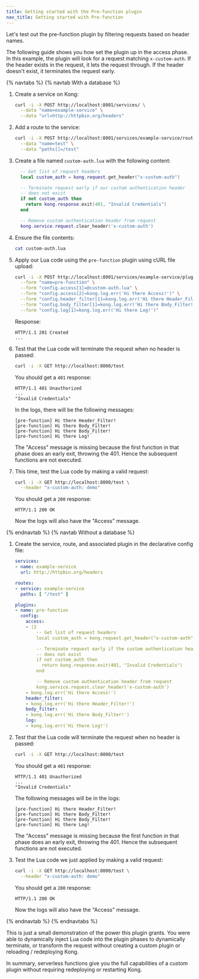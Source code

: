 ```yaml
---
title: Getting started with the Pre-function plugin
nav_title: Getting started with Pre-function
---
```


Let's test out the pre-function plugin by filtering requests based on header names. 

The following guide shows you how set the plugin up in the access phase.
In this example, the plugin will look for a request matching `x-custom-auth`. 
If the header exists in the request, it lets the request through. 
If the header doesn't exist, it terminates the request early.

{% navtabs %}
{% navtab With a database %}

1. Create a service on Kong:

    ```bash
    curl -i -X POST http://localhost:8001/services/ \
      --data "name=example-service" \
      --data "url=http://httpbin.org/headers"
    ```

2. Add a route to the service:

    ```bash
    curl -i -X POST http://localhost:8001/services/example-service/routes \
      --data "name=test" \
      --data "paths[]=/test"
    ```

1. Create a file named `custom-auth.lua` with the following content:

    ```lua
      -- Get list of request headers
      local custom_auth = kong.request.get_header("x-custom-auth")

      -- Terminate request early if our custom authentication header
      -- does not exist
      if not custom_auth then
        return kong.response.exit(401, "Invalid Credentials")
      end

      -- Remove custom authentication header from request
      kong.service.request.clear_header('x-custom-auth')
    ```

4. Ensure the file contents:

    ```bash
    cat custom-auth.lua
    ```

5. Apply our Lua code using the `pre-function` plugin using cURL file upload:

    ```bash
    curl -i -X POST http://localhost:8001/services/example-service/plugins \
      --form "name=pre-function" \
      --form "config.access[1]=@custom-auth.lua" \
      --form "config.access[2]=kong.log.err('Hi there Access!')" \
      --form "config.header_filter[1]=kong.log.err('Hi there Header_Filter!')" \
      --form "config.body_filter[1]=kong.log.err('Hi there Body_Filter!')" \
      --form "config.log[1]=kong.log.err('Hi there Log!')"
    ```

    Response:
    ```
    HTTP/1.1 201 Created
    ...
    ```

6. Test that the Lua code will terminate the request when no header is passed:

    ```bash
    curl -i -X GET http://localhost:8000/test
    ```

    You should get a `401` response:

    ```
    HTTP/1.1 401 Unauthorized
    ...
    "Invalid Credentials"
    ```

    In the logs, there will be the following messages:
    ```
    [pre-function] Hi there Header_Filter!
    [pre-function] Hi there Body_Filter!
    [pre-function] Hi there Body_Filter!
    [pre-function] Hi there Log!
    ```

    The "Access" message is missing because the first function in that phase does
    an early exit, throwing the 401. Hence the subsequent functions are not executed.

7. This time, test the Lua code by making a valid request:

    ```bash
    curl -i -X GET http://localhost:8000/test \
      --header "x-custom-auth: demo"
    ```

    You should get a `200` response:

    ```
    HTTP/1.1 200 OK
    ```
    Now the logs will also have the "Access" message.

{% endnavtab %}
{% navtab Without a database %}

1. Create the service, route, and associated plugin in the declarative config file:

    ``` yaml
    services:
    - name: example-service
      url: http://httpbin.org/headers

    routes:
    - service: example-service
      paths: [ "/test" ]

    plugins:
    - name: pre-function
      config:
        access:
        - |2
            -- Get list of request headers
            local custom_auth = kong.request.get_header("x-custom-auth")

            -- Terminate request early if the custom authentication header
            -- does not exist
            if not custom_auth then
              return kong.response.exit(401, "Invalid Credentials")
            end

            -- Remove custom authentication header from request
            kong.service.request.clear_header('x-custom-auth')
        - kong.log.err('Hi there Access!')
        header_filter:
        - kong.log.err('Hi there Header_Filter!')
        body_filter:
        - kong.log.err('Hi there Body_Filter!')
        log:
        - kong.log.err('Hi there Log!')
    ```

2. Test that the Lua code will terminate the request when no header is passed:

    ```bash
    curl -i -X GET http://localhost:8000/test
    ``` 

    You should get a `401` response:

    ```
    HTTP/1.1 401 Unauthorized
    ...
    "Invalid Credentials"
    ```

    The following messages will be in the logs:
    ```
    [pre-function] Hi there Header_Filter!
    [pre-function] Hi there Body_Filter!
    [pre-function] Hi there Body_Filter!
    [pre-function] Hi there Log!
    ```
    The "Access" message is missing because the first function in that phase does
    an early exit, throwing the 401. Hence the subsequent functions are not executed.

3. Test the Lua code we just applied by making a valid request:

    ```bash
    curl -i -X GET http://localhost:8000/test \
      --header "x-custom-auth: demo"
    ```

    You should get a `200` response:
    ```
    HTTP/1.1 200 OK
    ```
    Now the logs will also have the "Access" message.

{% endnavtab %}
{% endnavtabs %}

This is just a small demonstration of the power this plugin grants. You were
able to dynamically inject Lua code into the plugin phases to dynamically
terminate, or transform the request without creating a custom plugin or
reloading / redeploying Kong.

In summary, serverless functions give you the full capabilities of a custom plugin
without requiring redeploying or restarting Kong.